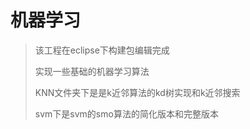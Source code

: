 # 机器学习
>该工程在eclipse下构建包编辑完成
>
>实现一些基础的机器学习算法
>
>KNN文件夹下是是k近邻算法的kd树实现和k近邻搜索
>
>svm下是svm的smo算法的简化版本和完整版本

>

